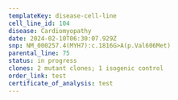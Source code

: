 ```yaml
---
templateKey: disease-cell-line
cell_line_id: 104
disease: Cardiomyopathy
date: 2024-02-10T06:30:07.929Z
snp: NM_000257.4(MYH7):c.1816G>A(p.Val606Met)
parental_line: 75
status: in progress
clones: 2 mutant clones; 1 isogenic control
order_link: test
certificate_of_analysis: test
---
```

